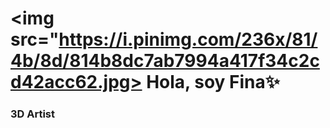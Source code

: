 
# <img src="https://i.pinimg.com/236x/81/4b/8d/814b8dc7ab7994a417f34c2cd42acc62.jpg> Hola, soy Fina✨
### 3D Artist
